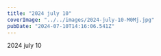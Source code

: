 ```yaml
---
title: "2024 july 10"
coverImage: "../../images/2024-july-10-M0Mj.jpg"
pubDate: "2024-07-10T14:16:06.541Z"
---
```


2024 july 10
